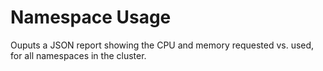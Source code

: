 # Namespace Usage

Ouputs a JSON report showing the CPU and memory requested vs. used, for all
namespaces in the cluster.
